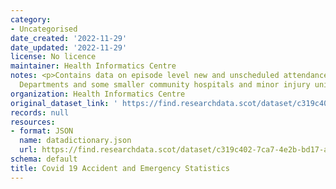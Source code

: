 ```yaml
---
category:
- Uncategorised
date_created: '2022-11-29'
date_updated: '2022-11-29'
license: No licence
maintainer: Health Informatics Centre
notes: <p>Contains data on episode level new and unscheduled attendances at Emergency
  Departments and some smaller community hospitals and minor injury units (MIUs).</p>
organization: Health Informatics Centre
original_dataset_link: ' https://find.researchdata.scot/dataset/c319c402-7ca7-4e2b-bd17-a1abacf9f84c'
records: null
resources:
- format: JSON
  name: datadictionary.json
  url: https://find.researchdata.scot/dataset/c319c402-7ca7-4e2b-bd17-a1abacf9f84c/resource/c319c402-7ca7-4e2b-bd17-a1abacf9f84c/download/datadictionary.json
schema: default
title: Covid 19 Accident and Emergency Statistics
---
```

